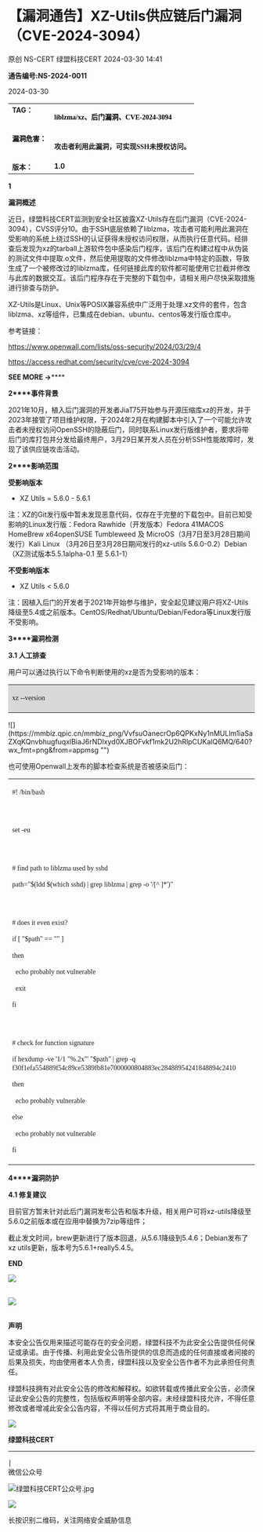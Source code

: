 #  【漏洞通告】XZ-Utils供应链后门漏洞（CVE-2024-3094）   
原创 NS-CERT  绿盟科技CERT   2024-03-30 14:41  
  
**通告编号:NS-2024-0011**  
  
2024-03-30  
  
<table><tbody><tr><td style="margin: 5px 10px;border-color: rgb(216, 216, 216);word-break: break-all;" valign="top"><strong><span style="font-size: 14px;">TA</span></strong><strong><span style="font-size: 14px;">G：</span></strong></td><td style="margin: 5px 10px;border-color: rgb(216, 216, 216);word-break: break-all;" valign="top"><p style="vertical-align: inherit;line-height: 1.75em;font-size: 14px;color: rgb(0, 0, 0);font-family: 微软雅黑;"><strong style="font-size: 17px;caret-color: red;font-family: 微软雅黑, sans-serif;"><span style="font-size: 14px;caret-color: red;font-family:微软雅黑, &#34;Microsoft YaHei&#34;;">liblzma/xz、后门漏洞、CVE-2024-3094</span></strong></p></td></tr><tr><td style="margin: 5px 10px;border-color: rgb(216, 216, 216);word-break: break-all;" valign="top"><span style="color: rgb(0, 0, 0);"><strong><span style="font-size: 14px;">漏洞危害：</span></strong></span><span style="color: rgb(255, 0, 0);"><strong><span style="font-size: 14px;"></span></strong></span></td><td style="margin: 5px 10px;border-color: rgb(216, 216, 216);word-break: break-all;" valign="top"><p style="vertical-align:inherit;"><span style="font-family:微软雅黑, &#34;Microsoft YaHei&#34;;"><strong style="caret-color: red;"><span style="font-size: 14px;">攻击者利用此漏洞，可实现SSH未授权访问。</span></strong></span></p></td></tr><tr><td style="margin: 5px 10px;border-color: rgb(216, 216, 216);word-break: break-all;" valign="top"><strong><span style="font-size: 14px;">版本：</span></strong></td><td style="margin: 5px 10px;border-color: rgb(216, 216, 216);word-break: break-all;" valign="top"><strong><span style="font-size: 14px;">1.0<br/></span></strong></td></tr></tbody></table>  
  
**1**  
  
  
**漏洞概述**  
  
  
近日，绿盟科技CERT监测到安全社区披露XZ-Utils存在后门漏洞（CVE-2024-3094），CVSS评分10。由于SSH底层依赖了liblzma，攻击者可能利用此漏洞在受影响的系统上绕过SSH的认证获得未授权访问权限，从而执行任意代码。经排查后发现为xz的tarball上游软件包中感染后门程序，该后门在构建过程中从伪装的测试文件中提取.o文件，然后使用提取的文件修改liblzma中特定的函数，导致生成了一个被修改过的liblzma库，任何链接此库的软件都可能使用它拦截并修改与此库的数据交互。该后门程序存在于完整的下载包中，请相关用户尽快采取措施进行排查与防护。  
  
XZ-Utils是Linux、Unix等POSIX兼容系统中广泛用于处理.xz文件的套件，包含liblzma、xz等组件，已集成在debian、ubuntu、centos等发行版仓库中。  
  
  
参考链接：  
  
https://www.openwall.com/lists/oss-security/2024/03/29/4  
  
https://access.redhat.com/security/cve/cve-2024-3094  
  
**SEE MORE →******  
  
**2****事件背景**  
  
2021年10月，植入后门漏洞的开发者JiaT75开始参与开源压缩库xz的开发，并于2023年接管了项目维护权限，于2024年2月在构建脚本中引入了一个可能允许攻击者未授权访问OpenSSH的隐蔽后门，同时联系Linux发行版维护者，要求将带后门的库打包并分发给最终用户，3月29日某开发人员在分析SSH性能故障时，发现了该供应链攻击活动。  
  
  
**2****影响范围**  
  
**受影响版本**  
  
- XZ Utils = 5.6.0 - 5.6.1  
  
  
  
注：XZ的Git发行版中暂未发现恶意代码，仅存在于完整的下载包中。目前已知受影响的Linux发行版：Fedora Rawhide（开发版本）Fedora 41MACOS HomeBrew x64openSUSE Tumbleweed 及 MicroOS（3月7日至3月28日期间发行）Kali Linux （3月26日至3月28日期间发行的xz-utils 5.6.0-0.2）Debian（XZ测试版本5.5.1alpha-0.1 至 5.6.1-1）  
  
  
**不受影响版本**  
  
- XZ Utils < 5.6.0  
  
  
  
注：因植入后门的开发者于2021年开始参与维护，安全起见建议用户将XZ-Utils降级至5.4或之前版本。CentOS/Redhat/Ubuntu/Debian/Fedora等Linux发行版不受影响。  
  
  
**3****漏洞检测**  
  
**3.1 人工排查**  
  
用户可以通过执行以下命令判断使用的xz是否为受影响的版本：  
<table><tbody><tr><td style="border-color: windowtext;border-width: 2px;background: none 0% 0% repeat scroll rgb(216, 216, 216);" width="581" valign="top"><p style="line-height: 1.75em;"><span style="line-height: 125%;font-size: 14px;font-family:微软雅黑, Microsoft YaHei;">xz --version</span></p></td></tr></tbody></table>  
![](https://mmbiz.qpic.cn/mmbiz_png/VvfsuOanecrOp6QPKxNy1nMULlm1iaSaZXqKQnvbhugfuqxlBiaJ6rNDlxyd0XJBOFvkf1mk2U2hRlpCUKalQ6MQ/640?wx_fmt=png&from=appmsg "")  
  
也可使用Openwall上发布的脚本检查系统是否被感染后门：  
<table><tbody><tr><td style="border-color: windowtext;" width="581" valign="top"><p style="line-height: 1.75em;"><span style="line-height: 125%;font-size: 14px;font-family:微软雅黑, Microsoft YaHei;">#! /bin/bash</span></p><p style="line-height: 1.75em;"><br/></p><p style="line-height: 1.75em;"><span style="line-height: 125%;font-size: 14px;font-family:微软雅黑, Microsoft YaHei;">set -eu</span></p><p style="line-height: 1.75em;"><br/></p><p style="line-height: 1.75em;"><span style="line-height: 125%;font-size: 14px;font-family:微软雅黑, Microsoft YaHei;"># find path to liblzma used by sshd</span></p><p style="line-height: 1.75em;"><span style="line-height: 125%;font-size: 14px;font-family:微软雅黑, Microsoft YaHei;">path=&#34;$(ldd $(which sshd) | grep liblzma | grep -o &#39;/[^ ]*&#39;)&#34;</span></p><p style="line-height: 1.75em;"><br/></p><p style="line-height: 1.75em;"><span style="line-height: 125%;font-size: 14px;font-family:微软雅黑, Microsoft YaHei;"># does it even exist?</span></p><p style="line-height: 1.75em;"><span style="line-height: 125%;font-size: 14px;font-family:微软雅黑, Microsoft YaHei;">if [ &#34;$path&#34; == &#34;&#34; ]</span></p><p style="line-height: 1.75em;"><span style="line-height: 125%;font-size: 14px;font-family:微软雅黑, Microsoft YaHei;">then</span></p><p style="line-height: 1.75em;"><span style="line-height: 125%;font-size: 14px;font-family:微软雅黑, Microsoft YaHei;">  echo probably not vulnerable</span></p><p style="line-height: 1.75em;"><span style="line-height: 125%;font-size: 14px;font-family:微软雅黑, Microsoft YaHei;">  exit</span></p><p style="line-height: 1.75em;"><span style="line-height: 125%;font-size: 14px;font-family:微软雅黑, Microsoft YaHei;">fi</span></p><p style="line-height: 1.75em;"><br/></p><p style="line-height: 1.75em;"><span style="line-height: 125%;font-size: 14px;font-family:微软雅黑, Microsoft YaHei;"># check for function signature</span></p><p style="line-height: 1.75em;"><span style="line-height: 125%;font-size: 14px;font-family:微软雅黑, Microsoft YaHei;">if hexdump -ve &#39;1/1 &#34;%.2x&#34;&#39; &#34;$path&#34; | grep -q f30f1efa554889f54c89ce5389fb81e7000000804883ec28488954241848894c2410</span></p><p style="line-height: 1.75em;"><span style="line-height: 125%;font-size: 14px;font-family:微软雅黑, Microsoft YaHei;">then</span></p><p style="line-height: 1.75em;"><span style="line-height: 125%;font-size: 14px;font-family:微软雅黑, Microsoft YaHei;">  echo probably vulnerable</span></p><p style="line-height: 1.75em;"><span style="line-height: 125%;font-size: 14px;font-family:微软雅黑, Microsoft YaHei;">else</span></p><p style="line-height: 1.75em;"><span style="line-height: 125%;font-size: 14px;font-family:微软雅黑, Microsoft YaHei;">  echo probably not vulnerable</span></p><p style="line-height: 1.75em;"><span style="line-height: 125%;font-size: 14px;font-family:微软雅黑, Microsoft YaHei;">fi</span></p></td></tr></tbody></table>  
  
**4****漏洞防护**  
  
**4.1 修复建议**  
  
目前官方暂未针对此后门漏洞发布公告和版本升级，相关用户可将xz-utils降级至5.6.0之前版本或在应用中替换为7zip等组件；  
  
截止发文时间，brew更新进行了版本回退，从5.6.1降级到5.4.6；Debian发布了xz utils更新，版本号为5.6.1+really5.4.5。  
  
  
  
**END**  
  
![](https://mmbiz.qpic.cn/mmbiz_png/qR4ORTNELImFwJM2rh6GKbnrurdFA28jJ8chUPyC1U6aW3jhenqEiaXkmeGVmfOnvAJy8j3My901JQ7emHaicYzA/640?wx_fmt=png "")  
           
  
![](https://mmbiz.qpic.cn/mmbiz_jpg/qR4ORTNELImFwJM2rh6GKbnrurdFA28jib7icfic0lJJHh3eLRpIXiaia08KqOSEibBsz64vlOH9aqicu3lmjccEeAFWQ/640?wx_fmt=jpeg "")  
          
  
**声明**  
  
本安全公告仅用来描述可能存在的安全问题，绿盟科技不为此安全公告提供任何保证或承诺。由于传播、利用此安全公告所提供的信息而造成的任何直接或者间接的后果及损失，均由使用者本人负责，绿盟科技以及安全公告作者不为此承担任何责任。              
  
绿盟科技拥有对此安全公告的修改和解释权。如欲转载或传播此安全公告，必须保证此安全公告的完整性，包括版权声明等全部内容。未经绿盟科技允许，不得任意修改或者增减此安全公告内容，不得以任何方式将其用于商业目的。              
  
![](https://mmbiz.qpic.cn/mmbiz_jpg/qR4ORTNELImFwJM2rh6GKbnrurdFA28jib7icfic0lJJHh3eLRpIXiaia08KqOSEibBsz64vlOH9aqicu3lmjccEeAFWQ/640?wx_fmt=jpeg "")  
  
  
**绿盟科技CERT**  
****  
∣  
微信公众号  
  
![](https://mmbiz.qpic.cn/mmbiz_jpg/VvfsuOanecrOp6QPKxNy1nMULlm1iaSaZRN51uRLsibcfYJIxBlibH0KiaFJicjlCnFs4t7rh0hX7IBXdKMPaH3xU3A/640?wx_fmt=jpeg&from=appmsg "绿盟科技CERT公众号.jpg")  
  
![](https://mmbiz.qpic.cn/mmbiz/Hu8hctxHqSW0nSJn8p8OHVEQwHicSwTibFJMBE650AxdzfISoeY8woe2QsgCINIBrccBOOUft2HuU0GsNQWibSG7g/640?wx_fmt=png "")  
  
长按识别二维码，关注网络安全威胁信息  
  
  
